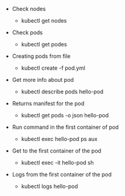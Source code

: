 * Check nodes
  * kubectl get nodes
 
* Check pods
  * kubectl get podes

* Creating pods from file
  * kubectl create -f pod.yml
  
* Get more info about pod
   * kubectl describe pods hello-pod

* Returns manifest for the pod
  * kubectl get pods -o json hello-pod

* Run command in the first container of pod
  * kubectl exec hello-pod ps aux

* Get to the first container of the pod
  * kubectl exec -it hello-pod sh

* Logs from the first container of the pod
  * kubectl logs hello-pod
